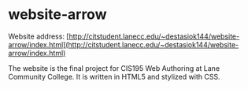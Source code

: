 # website-arrow

Website address: [http://citstudent.lanecc.edu/~destasiok144/website-arrow/index.html](http://citstudent.lanecc.edu/~destasiok144/website-arrow/index.html)

The website is the final project for CIS195 Web Authoring at Lane Community College. It is written in HTML5 and stylized with CSS.

